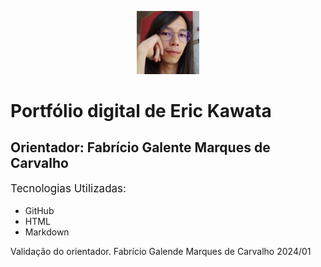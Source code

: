 <meta charset="UTF-8">
<p align="center">
    <img src="./mgt/IMG_20240412_141156.jpg" alt="foto" style="width: 20%;">
</p>
<h1>Portfólio digital de Eric Kawata</h1>
<h2>Orientador: Fabrício Galente Marques de Carvalho</h2>

<p style="font-size: 17px;">
    Tecnologias Utilizadas:
    <ul>
        <li>GitHub</li>
        <li>HTML</li>
        <li>Markdown</li>
    </ul>
</p>

Validação do orientador. Fabrício Galende Marques de Carvalho 2024/01
